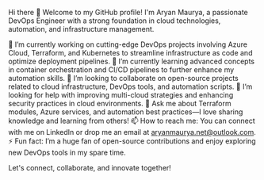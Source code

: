 Hi there 👋
Welcome to my GitHub profile! I'm Aryan Maurya, a passionate DevOps Engineer with a strong 
foundation in cloud technologies, automation, and infrastructure management.

🔭 I’m currently working on cutting-edge DevOps projects involving Azure Cloud, 
Terraform, and Kubernetes to streamline infrastructure as code and optimize deployment pipelines.
🌱 I’m currently learning advanced concepts in container orchestration and CI/CD 
 pipelines to further enhance my automation skills.
👯 I’m looking to collaborate on open-source projects related to 
cloud infrastructure, DevOps tools, and automation scripts.
🤔 I’m looking for help with improving multi-cloud strategies and 
enhancing security practices in cloud environments.
💬 Ask me about Terraform modules, Azure services, and automation best 
practices—I love sharing knowledge and learning from others!
📫 How to reach me: You can connect with me on LinkedIn or drop me 
an email at aryanmaurya.net@outlook.com.
⚡ Fun fact: I’m a huge fan of open-source contributions and enjoy 
exploring new DevOps tools in my spare time.


  Let's connect, collaborate, and innovate together!


